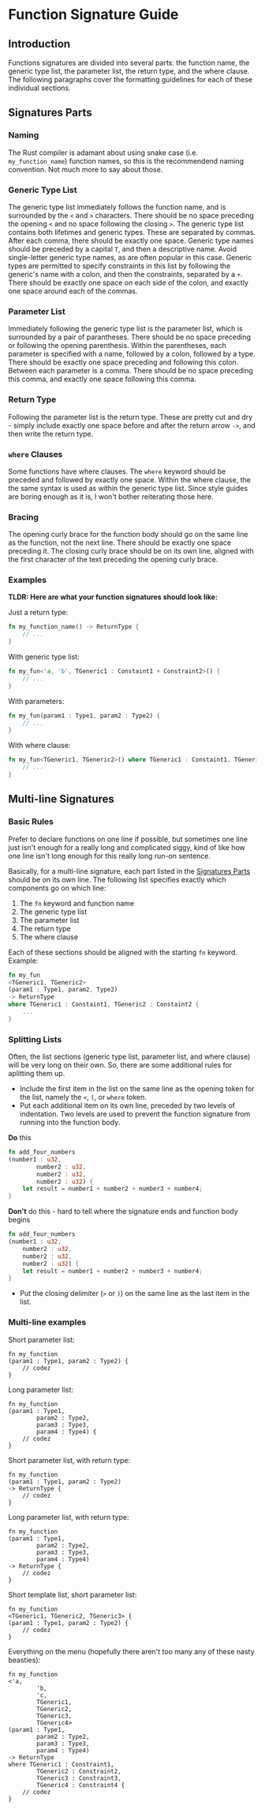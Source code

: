# Function Signature Guide

## Introduction

Functions signatures are divided into several parts: the function name, the generic type list, the parameter list, the return type, and the where clause. The following paragraphs cover the formatting guidelines for each of these individual sections.

## Signatures Parts

### Naming
The Rust compiler is adamant about using snake case (i.e. `my_function_name`) function names, so this is the recommendend naming convention. Not much more to say about those.

### Generic Type List
The generic type list immediately follows the function name, and is surrounded by the `<` and `>` characters. There should be no space preceding the opening `<` and no space following the closing `>`. The generic type list contains both lifetimes and generic types. These are separated by commas. After each comma, there should be exactly one space. Generic type names should be preceded by a capital `T`, and then a descriptive name. Avoid single-letter generic type names, as are often popular in this case. Generic types are permitted to specify constraints in this list by following the generic's name with a colon, and then the constraints, separated by a `+`. There should be exactly one space on each side of the colon, and exactly one space around each of the commas.

### Parameter List
Immediately following the generic type list is the parameter list, which is surrounded by a pair of parantheses. There should be no space preceding or following the opening parenthesis. Within the parentheses, each parameter is specified with a name, followed by a colon, followed by a type. There should be exactly one space preceding and following this colon. Between each parameter is a comma. There should be no space preceding this comma, and exactly one space following this comma.

### Return Type
Following the parameter list is the return type. These are pretty cut and dry - simply include exactly one space before and after the return arrow `->`, and then write the return type.

### `where` Clauses
Some functions have where clauses. The `where` keyword should be preceded and followed by exactly one space. Within the where clause, the the same syntax is used as within the generic type list. Since style guides are boring enough as it is, I won't bother reiterating those here.

### Bracing
The opening curly brace for the function body should go on the same line as the function, not the next line. There should be exactly one space preceding it. The closing curly brace should be on its own line, aligned with the first character of the text preceding the opening curly brace.

### Examples
**TLDR: Here are what your function signatures should look like:**

Just a return type:
``` rust
fn my_function_name() -> ReturnType {
    // ...
}
```

With generic type list:
``` rust
fn my_fun<'a, 'b', TGeneric1 : Constaint1 + Constraint2>() {
    // ...
}
```

With parameters:
``` rust
fn my_fun(param1 : Type1, param2 : Type2) {
    // ...
}
```

With where clause:
``` rust
fn my_fun<TGeneric1, TGeneric2>() where TGeneric1 : Constaint1, TGeneric2 : Constraint2 {
    // ...
}
```

## Multi-line Signatures

### Basic Rules

Prefer to declare functions on one line if possible, but sometimes one line just isn't enough for a really long and complicated siggy, kind of like how one line isn't long enough for this really long run-on sentence.

Basically, for a multi-line signature, each part listed in the [Signatures Parts](functions.md#signatures-parts) should be on its own line. The following list specifies exactly which components go on which line:

1. The `fn` keyword and function name
2. The generic type list
3. The parameter list
4. The return type
5. The where clause

Each of these sections should be aligned with the starting `fn` keyword. Example:

``` rust
fn my_fun
<TGeneric1, TGeneric2>
(param1 : Type1, param2, Type2)
-> ReturnType
where TGeneric1 : Constaint1, TGeneric2 : Constaint2 {
    ...
}
```

### Splitting Lists

Often, the list sections (generic type list, parameter list, and where clause) will be very long on their own. So, there are some additional rules for aplitting them up.

* Include the first item in the list on the same line as the opening token for the list, namely the `<`, `(`, or `where` token.
* Put each additional item on its own line, preceded by two levels of indentation. Two levels are used to prevent the function signature from running into the function body.

**Do** this
``` rust
fn add_four_numbers
(number1 : u32,
        number2 : u32,
        number2 : u32,
        number2 : u32) {
    let result = number1 + number2 + number3 + number4;
}
```

**Don't** do this - hard to tell where the signature ends and function body begins
``` rust
fn add_four_numbers
(number1 : u32,
    number2 : u32,
    number2 : u32,
    number2 : u32) {
    let result = number1 + number2 + number3 + number4;
}
```
* Put the closing delimiter (`>` or `)`) on the same line as the last item in the list.

### Multi-line examples

Short parameter list:
```
fn my_function
(param1 : Type1, param2 : Type2) {
    // codez
}
```

Long parameter list:
```
fn my_function
(param1 : Type1,
        param2 : Type2,
        param3 : Type3,
        param4 : Type4) {
    // codez
}
```

Short parameter list, with return type:
```
fn my_function
(param1 : Type1, param2 : Type2)
-> ReturnType {
    // codez
}
```

Long parameter list, with return type:
```
fn my_function
(param1 : Type1,
        param2 : Type2,
        param3 : Type3,
        param4 : Type4)
-> ReturnType {
    // codez
}
```

Short template list, short parameter list:
```
fn my_function
<TGeneric1, TGeneric2, TGeneric3> {
(param1 : Type1, param2 : Type2) {
    // codez
}
```

Everything on the menu (hopefully there aren't too many any of these nasty beasties):
```
fn my_function
<'a,
        'b,
        'c,
        TGeneric1,
        TGeneric2,
        TGeneric3,
        TGeneric4>
(param1 : Type1,
        param2 : Type2,
        param3 : Type3,
        param4 : Type4)
-> ReturnType
where TGeneric1 : Constraint1,
        TGeneric2 : Constraint2,
        TGeneric3 : Constraint3,
        TGeneric4 : Constraint4 {
    // codez
}
```
